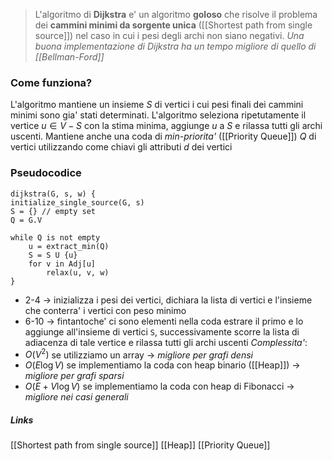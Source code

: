 >L'algoritmo di **Dijkstra**  e' un algoritmo **goloso** che risolve il problema dei **cammini minimi da sorgente unica** ([[Shortest path from single source]]) nel caso in cui i pesi degli archi non siano negativi. *Una buona implementazione di Dijkstra ha un tempo migliore di quello di [[Bellman-Ford]]*

### Come funziona? 
L'algoritmo mantiene un insieme $S$ di vertici i cui pesi finali dei cammini minimi sono gia' stati determinati. L'algoritmo seleziona ripetutamente il vertice $u\in V-S$ con la stima minima, aggiunge $u$ a $S$ e rilassa tutti gli archi uscenti. Mantiene anche una coda di *min-priorita'* ([[Priority Queue]]) $Q$ di vertici utilizzando come chiavi gli attributi $d$ dei vertici

### Pseudocodice
```
dijkstra(G, s, w) {
initialize_single_source(G, s)
S = {} // empty set
Q = G.V

while Q is not empty
	u = extract_min(Q)
	S = S U {u}
	for v in Adj[u]
		relax(u, v, w)
}
```
- 2-4 -> inizializza i pesi dei vertici, dichiara la lista di vertici e l'insieme che conterra' i vertici con peso minimo
- 6-10 -> fintantoche' ci sono elementi nella coda estrare il primo e lo aggiunge all'insieme di vertici `S`, successivamente scorre la lista di adiacenza di tale vertice e rilassa tutti gli archi uscenti
*Complessita'*: 
- $O (V^2)$ se utilizziamo un array -> *migliore per grafi densi*
- $O (E\log V)$ se implementiamo la coda con heap binario ([[Heap]]) -> *migliore per grafi sparsi*
- $O (E + V\log V)$ se implementiamo la coda con heap di Fibonacci -> *migliore nei casi generali*

##### Links 
[[Shortest path from single source]]
[[Heap]]
[[Priority Queue]]